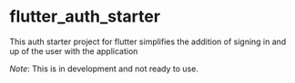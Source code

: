 # flutter_auth_starter

This auth starter project for flutter simplifies the addition of signing in and up of the user with the application

_Note_: This is in development and not ready to use.